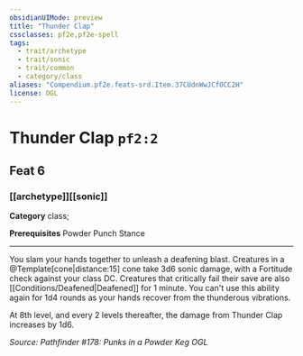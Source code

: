 ```yaml
---
obsidianUIMode: preview
title: "Thunder Clap"
cssclasses: pf2e,pf2e-spell
tags:
  - trait/archetype
  - trait/sonic
  - trait/common
  - category/class
aliases: "Compendium.pf2e.feats-srd.Item.37CUdnWwJCfOCC2H"
license: OGL
---
```

# Thunder Clap `pf2:2`
## Feat 6
### [[archetype]][[sonic]]

**Category** class; 



**Prerequisites** Powder Punch Stance
* * *
You slam your hands together to unleash a deafening blast. Creatures in a @Template\[cone|distance:15\] cone take 3d6 sonic damage, with a Fortitude check against your class DC. Creatures that critically fail their save are also [[Conditions/Deafened|Deafened]] for 1 minute. You can't use this ability again for 1d4 rounds as your hands recover from the thunderous vibrations.

At 8th level, and every 2 levels thereafter, the damage from Thunder Clap increases by 1d6.

*Source: Pathfinder #178: Punks in a Powder Keg*
*OGL*